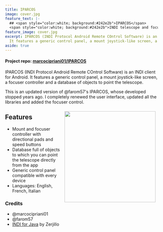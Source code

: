 ```yaml
---
title: IPARCOS
image: cover.jpg
feature_text: |-
  ## <span style="color:white; background:#242e2b">IPARCOS</span>
  <span style="color:white; background:#242e2b">INDI telescope and focuser remote controller</span>
feature_image: cover.jpg
excerpt: IPARCOS (INDI Protocol Android Remote COntrol Software) is an INDI client for Android.
  It features a generic control panel, a mount joystick-like screen, a focuser controller and a database of objects to point the telescope.
aside: true
---
```


#### Project repo: [marcocipriani01/IPARCOS](https://github.com/marcocipriani01/IPARCOS)

IPARCOS (INDI Protocol Android Remote COntrol Software) is an INDI client for Android.
It features a generic control panel, a mount joystick-like screen, a focuser controller and a database of objects to point the telescope.

This is an updated version of @farom57's IPARCOS, whose developed stopped years ago. I completely renewed the user interface, updated all the libraries and added the focuser control.

<img src="1.png" width="300px" align="right" style="margin: 8px">

## Features
- Mount and focuser controller with directional pads and speed buttons
- Database full of objects to which you can point the telescope directly from the app
- Generic control panel compatible with every device
- Languages: English, French, Italian

### Credits

- @marcocipriani01
- @farom57
- [INDI for Java](http://www.indilib.org/develop/indiforjava.html) by Zerjillo
